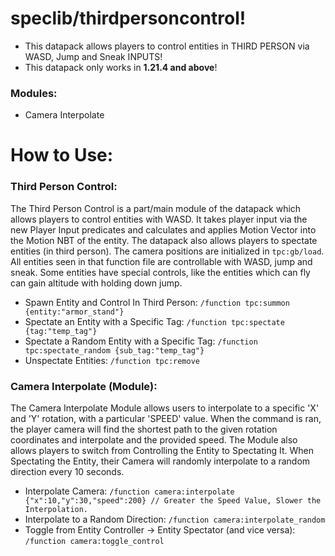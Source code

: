 # speclib/thirdpersoncontrol!
- This datapack allows players to control entities in THIRD PERSON via WASD, Jump and Sneak INPUTS!
- This datapack only works in **1.21.4 and above**!
### Modules:
- Camera Interpolate


# How to Use:
### Third Person Control:
The Third Person Control is a part/main module of the datapack which allows players to control entities with WASD. It takes player input via the new Player Input predicates and calculates and applies Motion Vector into the Motion NBT of the entity. The datapack also allows players to spectate entities (in third person). The camera positions are initialized in `tpc:gb/load`. All entities seen in that function file are controllable with WASD, jump and sneak. Some entities have special controls, like the entities which can fly can gain altitude with holding down jump.
- Spawn Entity and Control In Third Person: `/function tpc:summon {entity:"armor_stand"}`
- Spectate an Entity with a Specific Tag: `/function tpc:spectate {tag:"temp_tag"}`
- Spectate a Random Entity with a Specific Tag: `/function tpc:spectate_random {sub_tag:"temp_tag"}`
- Unspectate Entities: `/function tpc:remove`
### Camera Interpolate (Module):
The Camera Interpolate Module allows users to interpolate to a specific 'X' and 'Y' rotation, with a particular 'SPEED' value. When the command is ran, the player camera will find the shortest path to the given rotation coordinates and interpolate and the provided speed. The Module also allows players to switch from Controlling the Entity to Spectating It. When Spectating the Entity, their Camera will randomly interpolate to a random direction every 10 seconds.
- Interpolate Camera: `/function camera:interpolate {"x":10,"y":30,"speed":200} // Greater the Speed Value, Slower the Interpolation.`
- Interpolate to a Random Direction: `/function camera:interpolate_random`
- Toggle from Entity Controller → Entity Spectator (and vice versa): `/function camera:toggle_control`
